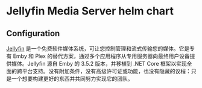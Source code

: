 # Jellyfin Media Server helm chart

## Configuration

[Jellyfin](https://jellyfin.org/) 是一个免费软件媒体系统，可让您控制管理和流式传输您的媒体。它是专有 Emby 和 Plex 的替代方案，通过多个应用程序从专用服务器向最终用户设备提供媒体。Jellyfin 源自 Emby 的 3.5.2 版本，并移植到 .NET Core 框架以实现全面的跨平台支持。没有附加条件，没有高级许可证或功能，也没有隐藏的议程：只是一个想要构建更好的东西并共同努力实现它的团队。
